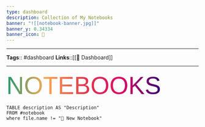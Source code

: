 ```yaml
---
type: dashboard
description: Collection of My Notebooks
banner: "![[notebook-banner.jpg]]"
banner_y: 0.34334
banner_icon: 📔
---
```

---
**Tags**:: #dashboard
**Links**::[[📰 Dashboard]]

---


<span
  style="
    font-size: 64px;
    color: #fff;
    background-image: linear-gradient(
      to right,
      #23966c,
      #faaa54,
      #e23b4a,
      #db0768,
      #360670
    );
    font-family: 'Trebuchet MS', 'Lucida Sans Unicode', 'Lucida Grande',
      'Lucida Sans', Arial, sans-serif;
    -webkit-background-clip: text;
    -webkit-text-fill-color: transparent;
  ">NOTEBOOKS</span>
  

```dataview
TABLE description AS "Description"
FROM #notebook
where file.name != "📓 New Notebook"
```
